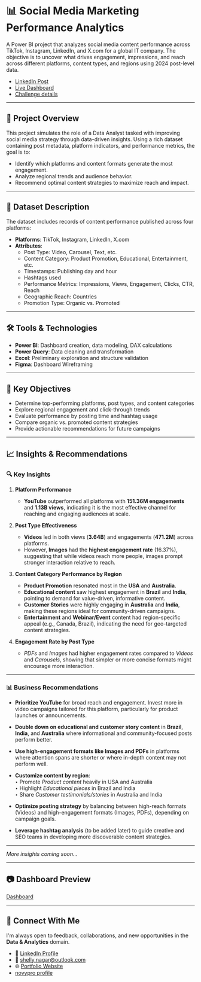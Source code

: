 # 📊 Social Media Marketing Performance Analytics

A Power BI project that analyzes social media content performance across TikTok, Instagram, LinkedIn, and X.com for a global IT company. The objective is to uncover what drives engagement, impressions, and reach across different platforms, content types, and regions using 2024 post-level data.

- [LinkedIn Post](https://www.linkedin.com/posts/shellynagar_datadna-builtwithzoomcharts-powerbi-activity-7343377778576097280-5xAh?utm_source=share&utm_medium=member_desktop&rcm=ACoAACm_MdkBAINlDpBdpb0l7ExWMWsm7jLltdM)
- [Live Dashboard](https://app.powerbi.com/view?r=eyJrIjoiNDI5Mzg4OGMtNjZlOC00YTkwLWEzNTUtNTc3MGIxZTcwNzYwIiwidCI6IjQ2NTRiNmYxLTBlNDctNDU3OS1hOGExLTAyZmU5ZDk0M2M3YiIsImMiOjl9)
- [Challenge details](https://zoomcharts.com/en/microsoft-power-bi-custom-visuals/challenges/onyx-data-june-2025)
---

## 🚀 Project Overview

This project simulates the role of a Data Analyst tasked with improving social media strategy through data-driven insights. Using a rich dataset containing post metadata, platform indicators, and performance metrics, the goal is to:

- Identify which platforms and content formats generate the most engagement.
- Analyze regional trends and audience behavior.
- Recommend optimal content strategies to maximize reach and impact.

---

## 📁 Dataset Description

The dataset includes records of content performance published across four platforms:
- **Platforms**: TikTok, Instagram, LinkedIn, X.com  
- **Attributes**:
  - Post Type: Video, Carousel, Text, etc.
  - Content Category: Product Promotion, Educational, Entertainment, etc.
  - Timestamps: Publishing day and hour
  - Hashtags used
  - Performance Metrics: Impressions, Views, Engagement, Clicks, CTR, Reach
  - Geographic Reach: Countries
  - Promotion Type: Organic vs. Promoted

---

## 🛠️ Tools & Technologies

- **Power BI**: Dashboard creation, data modeling, DAX calculations
- **Power Query**: Data cleaning and transformation
- **Excel**: Preliminary exploration and structure validation
- **Figma**: Dashboard Wireframing

---

## 📌 Key Objectives

- Determine top-performing platforms, post types, and content categories
- Explore regional engagement and click-through trends
- Evaluate performance by posting time and hashtag usage
- Compare organic vs. promoted content strategies
- Provide actionable recommendations for future campaigns

---

## 📈 Insights & Recommendations

### 🔍 Key Insights

1. **Platform Performance**
   - **YouTube** outperformed all platforms with **151.36M engagements** and **1.13B views**, indicating it is the most effective channel for reaching and engaging audiences at scale.

2. **Post Type Effectiveness**
   - **Videos** led in both views (**3.64B**) and engagements (**471.2M**) across platforms.
   - However, **Images** had the **highest engagement rate** (16.37%), suggesting that while videos reach more people, images prompt stronger interaction relative to reach.

3. **Content Category Performance by Region**
   - **Product Promotion** resonated most in the **USA** and **Australia**.
   - **Educational content** saw highest engagement in **Brazil** and **India**, pointing to demand for value-driven, informative content.
   - **Customer Stories** were highly engaging in **Australia** and **India**, making these regions ideal for community-driven campaigns.
   - **Entertainment** and **Webinar/Event** content had region-specific appeal (e.g., Canada, Brazil), indicating the need for geo-targeted content strategies.

4. **Engagement Rate by Post Type**
   - *PDFs* and *Images* had higher engagement rates compared to *Videos* and *Carousels*, showing that simpler or more concise formats might encourage more interaction.

---

### 📊 Business Recommendations

- **Prioritize YouTube** for broad reach and engagement. Invest more in video campaigns tailored for this platform, particularly for product launches or announcements.
  
- **Double down on educational and customer story content** in **Brazil**, **India**, and **Australia** where informational and community-focused posts perform better.
  
- **Use high-engagement formats like Images and PDFs** in platforms where attention spans are shorter or where in-depth content may not perform well.
  
- **Customize content by region**:  
  ‣ Promote *Product content* heavily in USA and Australia  
  ‣ Highlight *Educational pieces* in Brazil and India  
  ‣ Share *Customer testimonials/stories* in Australia and India  

- **Optimize posting strategy** by balancing between high-reach formats (Videos) and high-engagement formats (Images, PDFs), depending on campaign goals.

- **Leverage hashtag analysis** (to be added later) to guide creative and SEO teams in developing more discoverable content strategies.

---

*More insights coming soon...*


---

## 📷 Dashboard Preview

[Dashboard](https://github.com/shellynagar27/Marketing-Content-Performance-Analysis/blob/main/Content%20Performance%20Analysis%20Across%20Social%20Media%20Platforms.pdf)

---
## 💬 Connect With Me

I'm always open to feedback, collaborations, and new opportunities in the **Data & Analytics** domain.

- 🔗 [LinkedIn Profile](https://www.linkedin.com/in/shellynagar/)
- 📧 [shelly.nagar@outlook.com](shelly.nagar@outlook.com)
- 🌐 [Portfolio Website](https://codebasics.io/portfolio/Shelly-Nagar)
- [novypro profile](https://my.novypro.com/shelly-nagar)
